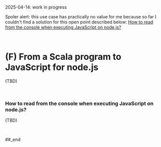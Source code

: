 2025-04-14: work in progress

Spoler alert: this use case has practically no value for me because so far I couldn't find a solution for this open point described below: [How to read from the console when executing JavaScript on node.js?](#how-to-read-from-the-console-when-executing-javascript-on-node)

<br/>

# (F) From a Scala program to JavaScript for node.js



(TBD)

<br/>

### How to read from the console when executing JavaScript on node.js?

(TBD)

<br/>

##_end
